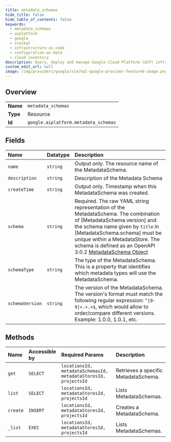 ```yaml
---
title: metadata_schemas
hide_title: false
hide_table_of_contents: false
keywords:
  - metadata_schemas
  - aiplatform
  - google    
  - stackql
  - infrastructure-as-code
  - configuration-as-data
  - cloud inventory
description: Query, deploy and manage Google Cloud Platform (GCP) infrastructure and resources using SQL
custom_edit_url: null
image: /img/providers/google/stackql-google-provider-featured-image.png
---
```

  
    

## Overview
<table><tbody>
<tr><td><b>Name</b></td><td><code>metadata_schemas</code></td></tr>
<tr><td><b>Type</b></td><td>Resource</td></tr>
<tr><td><b>Id</b></td><td><code>google.aiplatform.metadata_schemas</code></td></tr>
</tbody></table>

## Fields
| Name | Datatype | Description |
|:-----|:---------|:------------|
| `name` | `string` | Output only. The resource name of the MetadataSchema. |
| `description` | `string` | Description of the Metadata Schema |
| `createTime` | `string` | Output only. Timestamp when this MetadataSchema was created. |
| `schema` | `string` | Required. The raw YAML string representation of the MetadataSchema. The combination of [MetadataSchema.version] and the schema name given by `title` in [MetadataSchema.schema] must be unique within a MetadataStore. The schema is defined as an OpenAPI 3.0.2 [MetadataSchema Object](https://github.com/OAI/OpenAPI-Specification/blob/master/versions/3.0.2.md#schemaObject) |
| `schemaType` | `string` | The type of the MetadataSchema. This is a property that identifies which metadata types will use the MetadataSchema. |
| `schemaVersion` | `string` | The version of the MetadataSchema. The version's format must match the following regular expression: `^[0-9]+.+.+$`, which would allow to order/compare different versions. Example: 1.0.0, 1.0.1, etc. |
## Methods
| Name | Accessible by | Required Params | Description |
|:-----|:--------------|:----------------|:------------|
| `get` | `SELECT` | `locationsId, metadataSchemasId, metadataStoresId, projectsId` | Retrieves a specific MetadataSchema. |
| `list` | `SELECT` | `locationsId, metadataStoresId, projectsId` | Lists MetadataSchemas. |
| `create` | `INSERT` | `locationsId, metadataStoresId, projectsId` | Creates a MetadataSchema. |
| `_list` | `EXEC` | `locationsId, metadataStoresId, projectsId` | Lists MetadataSchemas. |
